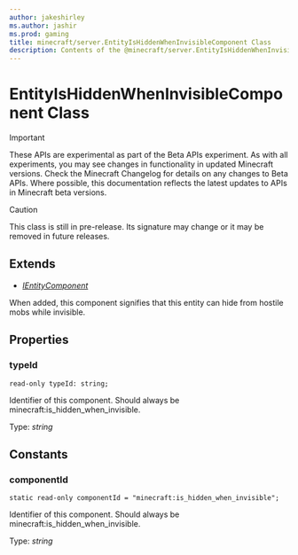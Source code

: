 ```yaml
---
author: jakeshirley
ms.author: jashir
ms.prod: gaming
title: minecraft/server.EntityIsHiddenWhenInvisibleComponent Class
description: Contents of the @minecraft/server.EntityIsHiddenWhenInvisibleComponent class.
---
```

# EntityIsHiddenWhenInvisibleComponent Class
>[!IMPORTANT]
>These APIs are experimental as part of the Beta APIs experiment. As with all experiments, you may see changes in functionality in updated Minecraft versions. Check the Minecraft Changelog for details on any changes to Beta APIs. Where possible, this documentation reflects the latest updates to APIs in Minecraft beta versions.

> [!CAUTION]
> This class is still in pre-release.  Its signature may change or it may be removed in future releases.

## Extends
- [*IEntityComponent*](IEntityComponent.md)

When added, this component signifies that this entity can hide from hostile mobs while invisible.

## Properties

### **typeId**
`read-only typeId: string;`

Identifier of this component. Should always be minecraft:is_hidden_when_invisible.

Type: *string*

## Constants

### **componentId**
`static read-only componentId = "minecraft:is_hidden_when_invisible";`

Identifier of this component. Should always be minecraft:is_hidden_when_invisible.

Type: *string*
